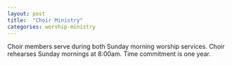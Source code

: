 ```yaml
---
layout: post
title:  "Choir Ministry"
categories: worship-ministry
---
```


Choir members serve during both Sunday morning worship services. Choir rehearses Sunday mornings at 8:00am. Time commitment is one year. 
